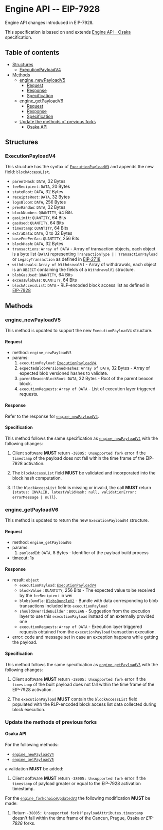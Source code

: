 # Engine API -- EIP-7928

Engine API changes introduced in EIP-7928.

This specification is based on and extends [Engine API - Osaka](./osaka.md) specification.

## Table of contents

<!-- START doctoc generated TOC please keep comment here to allow auto update -->
<!-- DON'T EDIT THIS SECTION, INSTEAD RE-RUN doctoc TO UPDATE -->

- [Structures](#structures)
  - [ExecutionPayloadV4](#executionpayloadv4)
- [Methods](#methods)
  - [engine_newPayloadV5](#engine_newpayloadv5)
    - [Request](#request)
    - [Response](#response)
    - [Specification](#specification)
  - [engine_getPayloadV6](#engine_getpayloadv6)
    - [Request](#request-1)
    - [Response](#response-1)
    - [Specification](#specification-1)
  - [Update the methods of previous forks](#update-the-methods-of-previous-forks)
    - [Osaka API](#osaka-api)

<!-- END doctoc generated TOC please keep comment here to allow auto update -->

## Structures

### ExecutionPayloadV4

This structure has the syntax of [`ExecutionPayloadV3`](./cancun.md#executionpayloadv3) and appends the new field: `blockAccessList`.

- `parentHash`: `DATA`, 32 Bytes
- `feeRecipient`:  `DATA`, 20 Bytes
- `stateRoot`: `DATA`, 32 Bytes
- `receiptsRoot`: `DATA`, 32 Bytes
- `logsBloom`: `DATA`, 256 Bytes
- `prevRandao`: `DATA`, 32 Bytes
- `blockNumber`: `QUANTITY`, 64 Bits
- `gasLimit`: `QUANTITY`, 64 Bits
- `gasUsed`: `QUANTITY`, 64 Bits
- `timestamp`: `QUANTITY`, 64 Bits
- `extraData`: `DATA`, 0 to 32 Bytes
- `baseFeePerGas`: `QUANTITY`, 256 Bits
- `blockHash`: `DATA`, 32 Bytes
- `transactions`: `Array of DATA` - Array of transaction objects, each object is a byte list (`DATA`) representing `TransactionType || TransactionPayload` or `LegacyTransaction` as defined in [EIP-2718](https://eips.ethereum.org/EIPS/eip-2718)
- `withdrawals`: `Array of WithdrawalV1` - Array of withdrawals, each object is an `OBJECT` containing the fields of a `WithdrawalV1` structure.
- `blobGasUsed`: `QUANTITY`, 64 Bits
- `excessBlobGas`: `QUANTITY`, 64 Bits
- `blockAccessList`: `DATA` - RLP-encoded block access list as defined in [EIP-7928](https://eips.ethereum.org/EIPS/eip-7928)

## Methods

### engine_newPayloadV5

This method is updated to support the new `ExecutionPayloadV4` structure.

#### Request

* method: `engine_newPayloadV5`
* params:
  1. `executionPayload`: [`ExecutionPayloadV4`](#executionpayloadv4).
  2. `expectedBlobVersionedHashes`: `Array of DATA`, 32 Bytes - Array of expected blob versioned hashes to validate.
  3. `parentBeaconBlockRoot`: `DATA`, 32 Bytes - Root of the parent beacon block.
  4. `executionRequests`: `Array of DATA` - List of execution layer triggered requests.

#### Response

Refer to the response for [`engine_newPayloadV4`](./prague.md#engine_newpayloadv4).

#### Specification

This method follows the same specification as [`engine_newPayloadV4`](./prague.md#engine_newpayloadv4) with the following changes:

1. Client software **MUST** return `-38005: Unsupported fork` error if the `timestamp` of the payload does not fall within the time frame of the EIP-7928 activation.

2. The `blockAccessList` field **MUST** be validated and incorporated into the block hash computation.

3. If the `blockAccessList` field is missing or invalid, the call **MUST** return `{status: INVALID, latestValidHash: null, validationError: errorMessage | null}`.

### engine_getPayloadV6

This method is updated to return the new `ExecutionPayloadV4` structure.

#### Request

* method: `engine_getPayloadV6`
* params:
  1. `payloadId`: `DATA`, 8 Bytes - Identifier of the payload build process
* timeout: 1s

#### Response

* result: `object`
  - `executionPayload`: [`ExecutionPayloadV4`](#executionpayloadv4)
  - `blockValue` : `QUANTITY`, 256 Bits - The expected value to be received by the `feeRecipient` in wei
  - `blobsBundle`: [`BlobsBundleV2`](./osaka.md#blobsbundlev2) - Bundle with data corresponding to blob transactions included into `executionPayload`
  - `shouldOverrideBuilder` : `BOOLEAN` - Suggestion from the execution layer to use this `executionPayload` instead of an externally provided one
  - `executionRequests`: `Array of DATA` - Execution layer triggered requests obtained from the `executionPayload` transaction execution.
* error: code and message set in case an exception happens while getting the payload.

#### Specification

This method follows the same specification as [`engine_getPayloadV5`](./osaka.md#engine_getpayloadv5) with the following changes:

1. Client software **MUST** return `-38005: Unsupported fork` error if the `timestamp` of the built payload does not fall within the time frame of the EIP-7928 activation.

2. The `executionPayload` **MUST** contain the `blockAccessList` field populated with the RLP-encoded block access list data collected during block execution.

### Update the methods of previous forks

#### Osaka API

For the following methods:

- [`engine_newPayloadV4`](./prague.md#engine_newpayloadv4)
- [`engine_getPayloadV5`](./osaka.md#engine_getpayloadv5)

a validation **MUST** be added:

1. Client software **MUST** return `-38005: Unsupported fork` error if the `timestamp` of payload greater or equal to the EIP-7928 activation timestamp.

For the [`engine_forkchoiceUpdatedV3`](./cancun.md#engine_forkchoiceupdatedv3) the following modification **MUST** be made:
1. Return `-38005: Unsupported fork` if `payloadAttributes.timestamp` doesn't fall within the time frame of the Cancun, Prague, Osaka *or EIP-7928* forks.